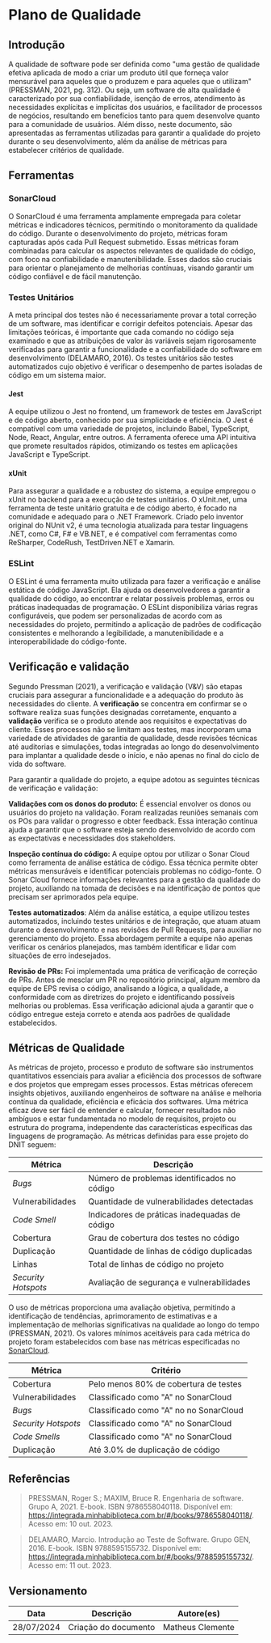 # Plano de Qualidade

## Introdução

A qualidade de software pode ser definida como "uma gestão de qualidade efetiva aplicada de modo a criar um produto útil que forneça valor mensurável para aqueles que o produzem e para aqueles que o utilizam" (PRESSMAN, 2021, pg. 312). Ou seja, um software de alta qualidade é caracterizado por sua confiabilidade, isenção de erros, atendimento às necessidades explícitas e implícitas dos usuários, e facilitador de processos de negócios, resultando em benefícios tanto para quem desenvolve quanto para a comunidade de usuários. Além disso, neste documento, são apresentadas as ferramentas utilizadas para garantir a qualidade do projeto durante o seu desenvolvimento, além da análise de métricas para estabelecer critérios de qualidade.

## Ferramentas

### SonarCloud

O SonarCloud é uma ferramenta amplamente empregada para coletar métricas e indicadores técnicos, permitindo o monitoramento da qualidade do código. Durante o desenvolvimento do projeto, métricas foram capturadas após cada Pull Request submetido. Essas métricas foram combinadas para calcular os aspectos relevantes de qualidade do código, com foco na confiabilidade e manutenibilidade. Esses dados são cruciais para orientar o planejamento de melhorias contínuas, visando garantir um código confiável e de fácil manutenção.

### Testes Unitários

A meta principal dos testes não é necessariamente provar a total correção de um software, mas identificar e corrigir defeitos potenciais. Apesar das limitações teóricas, é importante que cada comando no código seja examinado e que as atribuições de valor às variáveis sejam rigorosamente verificadas para garantir a funcionalidade e a confiabilidade do software em desenvolvimento (DELAMARO, 2016). Os testes unitários são testes automatizados cujo objetivo é verificar o desempenho de partes isoladas de código em um sistema maior.

#### Jest

A equipe utilizou o Jest no frontend, um framework de testes em JavaScript e de código aberto, conhecido por sua simplicidade e eficiência. O Jest é compatível com uma variedade de projetos, incluindo Babel, TypeScript, Node, React, Angular, entre outros. A ferramenta oferece uma API intuitiva que promete resultados rápidos, otimizando os testes em aplicações JavaScript e TypeScript.

#### xUnit

Para assegurar a qualidade e a robustez do sistema, a equipe empregou o xUnit no backend para a execução de testes unitários. O xUnit.net, uma ferramenta de teste unitário gratuita e de código aberto, é focado na comunidade e adequado para o .NET Framework. Criado pelo inventor original do NUnit v2, é uma tecnologia atualizada para testar linguagens .NET, como C#, F# e VB.NET, e é compatível com ferramentas como ReSharper, CodeRush, TestDriven.NET e Xamarin.

### ESLint

O ESLint é uma ferramenta muito utilizada para fazer a verificação e análise estática de código JavaScript. Ela ajuda os desenvolvedores a garantir a qualidade do código, ao encontrar e relatar possíveis problemas, erros ou práticas inadequadas de programação. O ESLint disponibiliza várias regras configuráveis, que podem ser personalizadas de acordo com as necessidades do projeto, permitindo a aplicação de padrões de codificação consistentes e melhorando a legibilidade, a manutenibilidade e a interoperabilidade do código-fonte.

## Verificação e validação

Segundo Pressman (2021), a verificação e validação (V&V) são etapas cruciais para assegurar a funcionalidade e a adequação do produto às necessidades do cliente. A **verificação** se concentra em confirmar se o software realiza suas funções designadas corretamente, enquanto a **validação** verifica se o produto atende aos requisitos e expectativas do cliente. Esses processos não se limitam aos testes, mas incorporam uma variedade de atividades de garantia de qualidade, desde revisões técnicas até auditorias e simulações, todas integradas ao longo do desenvolvimento para implantar a qualidade desde o início, e não apenas no final do ciclo de vida do software.

Para garantir a qualidade do projeto, a equipe adotou as seguintes técnicas de verificação e validação:

**Validações com os donos do produto:** É essencial envolver os donos ou usuários do projeto na validação. Foram realizadas reuniões semanais com os POs para validar o progresso e obter feedback. Essa interação contínua ajuda a garantir que o software esteja sendo desenvolvido de acordo com as expectativas e necessidades dos stakeholders.

**Inspeção contínua do código:** A equipe optou por utilizar o Sonar Cloud como ferramenta de análise estática de código. Essa técnica permite obter métricas mensuráveis e identificar potenciais problemas no código-fonte. O Sonar Cloud fornece informações relevantes para a gestão da qualidade do projeto, auxiliando na tomada de decisões e na identificação de pontos que precisam ser aprimorados pela equipe.

**Testes automatizados**: Além da análise estática, a equipe utilizou testes automatizados, incluindo testes unitários e de integração, que atuam atuam durante o desenvolvimento e nas revisões de Pull Requests, para auxiliar no gerenciamento do projeto. Essa abordagem permite a equipe não apenas verificar os cenários planejados, mas também identificar e lidar com situações de erro indesejados.

**Revisão de PRs:** Foi implementada uma prática de verificação de correção de PRs. Antes de mesclar um PR no repositório principal, algum membro da equipe de EPS revisa o código, analisando a lógica, a qualidade, a conformidade com as diretrizes do projeto e identificando possíveis melhorias ou problemas. Essa verificação adicional ajuda a garantir que o código entregue esteja correto e atenda aos padrões de qualidade estabelecidos.

## Métricas de Qualidade

As métricas de projeto, processo e produto de software são instrumentos quantitativos essenciais para avaliar a eficiência dos processos de software e dos projetos que empregam esses processos. Estas métricas oferecem insights objetivos, auxiliando engenheiros de software na análise e melhoria contínua da qualidade, eficiência e eficácia dos softwares. Uma métrica eficaz deve ser fácil de entender e calcular, fornecer resultados não ambíguos e estar fundamentada no modelo de requisitos, projeto ou estrutura do programa, independente das características específicas das linguagens de programação. As métricas definidas para esse projeto do DNIT seguem:

| **Métrica**         | **Descrição**                                 |
| ------------------- | --------------------------------------------- |
| _Bugs_              | Número de problemas identificados no código   |
| Vulnerabilidades    | Quantidade de vulnerabilidades detectadas     |
| _Code Smell_        | Indicadores de práticas inadequadas de código |
| Cobertura           | Grau de cobertura dos testes no código        |
| Duplicação          | Quantidade de linhas de código duplicadas     |
| Linhas              | Total de linhas de código no projeto          |
| _Security Hotspots_ | Avaliação de segurança e vulnerabilidades     |

O uso de métricas proporciona uma avaliação objetiva, permitindo a identificação de tendências, aprimoramento de estimativas e a implementação de melhorias significativas na qualidade ao longo do tempo (PRESSMAN, 2021). Os valores mínimos aceitáveis para cada métrica do projeto foram estabelecidos com base nas métricas especificadas no [SonarCloud](https://docs.sonarcloud.io/digging-deeper/metric-definitions/#complexity).

| **Métrica**         | **Critério**                           |
| ------------------- | -------------------------------------- |
| Cobertura           | Pelo menos 80% de cobertura de testes  |
| Vulnerabilidades    | Classificado como "A" no SonarCloud    |
| _Bugs_              | Classificado como "A" no no SonarCloud |
| _Security Hotspots_ | Classificado como "A" no SonarCloud    |
| _Code Smells_       | Classificado como "A" no SonarCloud    |
| Duplicação          | Até 3.0% de duplicação de código       |

## Referências

> PRESSMAN, Roger S.; MAXIM, Bruce R. Engenharia de software. Grupo A, 2021. E-book. ISBN 9786558040118. Disponível em: <https://integrada.minhabiblioteca.com.br/#/books/9786558040118/>. Acesso em: 10 out. 2023.

> DELAMARO, Marcio. Introdução ao Teste de Software. Grupo GEN, 2016. E-book. ISBN 9788595155732. Disponível em: <https://integrada.minhabiblioteca.com.br/#/books/9788595155732/>. Acesso em: 11 out. 2023.

## Versionamento

| **Data**   | **Descrição**        | **Autore(es)**   |
| ---------- | -------------------- | ---------------- |
| 28/07/2024 | Criação do documento | Matheus Clemente |
